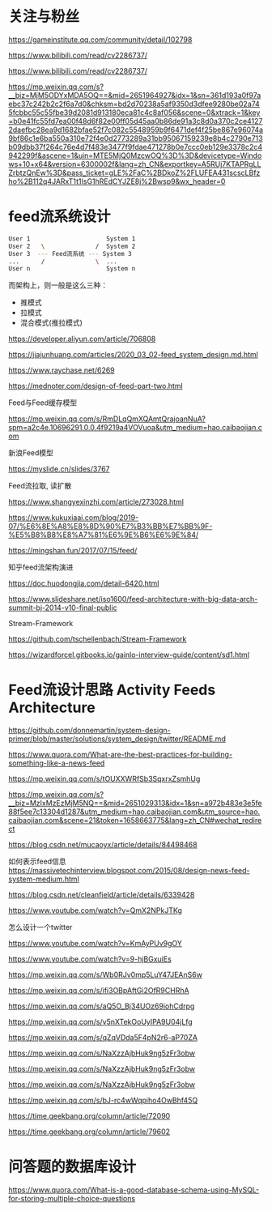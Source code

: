 # 关注与粉丝

https://gameinstitute.qq.com/community/detail/102798

https://www.bilibili.com/read/cv2286737/

https://www.bilibili.com/read/cv2286737/

https://mp.weixin.qq.com/s?__biz=MjM5ODYxMDA5OQ==&mid=2651964927&idx=1&sn=361d193a0f97aebc37c242b2c2f6a7d0&chksm=bd2d70238a5af9350d3dfee9280be02a745fcbbc55c55fbe39d2081d913180eca81c4c8af056&scene=0&xtrack=1&key=b0e41fc55fd7ea00f48d6f82e00ff05d45aa0b86de91a3c8d0a370c2ce41272daefbc28ea9d1682bfae52f7c082c5548959b9f6471def4f25be867e96074a9bf86c1e6ba550a310e72f4e0d2773289a31bb95067159239e8b4c2790e713b09dbb37f264c76e4d7f483e3477f9fdae471278b0e7ccc0eb129e3378c2c4942299f&ascene=1&uin=MTE5MjQ0MzcwOQ%3D%3D&devicetype=Windows+10+x64&version=6300002f&lang=zh_CN&exportkey=A5RUj7KTAPRgLLZrbtzQnEw%3D&pass_ticket=gLE%2FaC%2BDkoZ%2FLUFEA431scscLBfzho%2B112q4JARxT1t1IsG1hREdCYJZE8j%2Bwsp9&wx_header=0

# feed流系统设计

```sh
User 1                     System 1
User 2   \              /  System 2
User 3  --- Feed流系统 --- System 3
...      /              \  ...
User n                     System n
```

而架构上，则一般是这么三种：

- 推模式
- 拉模式
- 混合模式(推拉模式)


https://developer.aliyun.com/article/706808

https://jiajunhuang.com/articles/2020_03_02-feed_system_design.md.html

https://www.raychase.net/6269

https://mednoter.com/design-of-feed-part-two.html

Feed与Feed缓存模型

https://mp.weixin.qq.com/s/RmDLqQmXQAmtQrajoanNuA?spm=a2c4e.10696291.0.0.4f9219a4VOVuoa&utm_medium=hao.caibaojian.com

新浪Feed模型

https://myslide.cn/slides/3767

Feed流拉取, 读扩散

https://www.shangyexinzhi.com/article/273028.html

https://www.kukuxiaai.com/blog/2019-07/%E6%8E%A8%E8%8D%90%E7%B3%BB%E7%BB%9F-%E5%B8%B8%E8%A7%81%E6%9E%B6%E6%9E%84/

https://mingshan.fun/2017/07/15/feed/


知乎feed流架构演进

https://doc.huodongjia.com/detail-6420.html

https://www.slideshare.net/iso1600/feed-architecture-with-big-data-arch-summit-bj-2014-v10-final-public


Stream-Framework

https://github.com/tschellenbach/Stream-Framework


https://wizardforcel.gitbooks.io/gainlo-interview-guide/content/sd1.html

# Feed流设计思路 Activity Feeds Architecture

https://github.com/donnemartin/system-design-primer/blob/master/solutions/system_design/twitter/README.md

https://www.quora.com/What-are-the-best-practices-for-building-something-like-a-news-feed

https://mp.weixin.qq.com/s/tOUXXWRfSb3SqxrxZsmhUg

https://mp.weixin.qq.com/s?__biz=MzIxMzEzMjM5NQ==&mid=2651029313&idx=1&sn=a972b483e3e5fe88f5ee7c13304d1287&utm_medium=hao.caibaojian.com&utm_source=hao.caibaojian.com&scene=21&token=1658663775&lang=zh_CN#wechat_redirect

https://blog.csdn.net/mucaoyx/article/details/84498468

如何表示feed信息
https://massivetechinterview.blogspot.com/2015/08/design-news-feed-system-medium.html

https://blog.csdn.net/cleanfield/article/details/6339428



https://www.youtube.com/watch?v=QmX2NPkJTKg

怎么设计一个twitter

https://www.youtube.com/watch?v=KmAyPUv9gOY

https://www.youtube.com/watch?v=9-hjBGxuiEs


https://mp.weixin.qq.com/s/Wb0RJv0mp5LuY47JEAnS6w

https://mp.weixin.qq.com/s/ifi3OBpAftGi2OfR9CHRhA

https://mp.weixin.qq.com/s/aQ5O_Bj34UOz69iohCdrpg

https://mp.weixin.qq.com/s/v5nXTekOoUyIPA9U04jLfg

https://mp.weixin.qq.com/s/qZqVDda5F4pN2r6-aP70ZA

https://mp.weixin.qq.com/s/NaXzzAjbHuk9ng5zFr3obw

https://mp.weixin.qq.com/s/NaXzzAjbHuk9ng5zFr3obw

https://mp.weixin.qq.com/s/NaXzzAjbHuk9ng5zFr3obw

https://mp.weixin.qq.com/s/bJ-rc4wWqpiho4OwBhf45Q

https://time.geekbang.org/column/article/72090

https://time.geekbang.org/column/article/79602


# 问答题的数据库设计

https://www.quora.com/What-is-a-good-database-schema-using-MySQL-for-storing-multiple-choice-questions